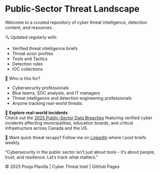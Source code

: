 # Public-Sector Threat Landscape

Welcome to a curated repository of cyber threat intelligence, detection content, and resources.

🔍 Updated regularly with:
- Verified threat intelligence briefs
- Threat actor profiles
- Tools and Tactics
- Detection rules
- IOC collections

📣 Who is this for?
- Cybersecurity professionals
- Blue teams, SOC analysts, and IT managers
- Threat intelligence and detection engineering professionals
- Anyone tracking real-world threats

📁 **Explore real-world incidents**  
Check out the [2025 Public-Sector Data Breaches](https://github.com/poojaplavilla/Public-sector-Threat-Landscape/blob/main/DataBreach/2025.md) featuring verified cyber incidents affecting municipalities, education boards, and critical infrastructure across Canada and the US.

🧠 Want quick threat recaps? Follow me on [LinkedIn](https://www.linkedin.com/in/pooja-plavilla/) where I post briefs weekly.

“Cybersecurity in the public sector isn’t just about tools - it’s about people, trust, and resilience. Let’s track what matters.”


© 2025 Pooja Plavilla | Cyber Threat Intel | GitHub Pages
